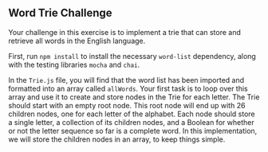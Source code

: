## Word Trie Challenge

Your challenge in this exercise is to implement a trie that can store and retrieve all words in the English language.

First, run `npm install` to install the necessary `word-list` dependency, along with the testing libraries `mocha` and `chai`.

In the `Trie.js` file, you will find that the word list has been imported and formatted into an array called `allWords`. Your first task is to loop over this array and use it to create and store nodes in the Trie for each letter. The Trie should start with an empty root node. This root node will end up with 26 children nodes, one for each letter of the alphabet. Each node should store a single letter, a collection of its children nodes, and a Boolean for whether or not the letter sequence so far is a complete word. In this implementation, we will store the children nodes in an array, to keep things simple.
